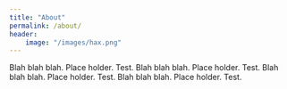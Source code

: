 ```yaml
---
title: "About"
permalink: /about/
header:
    image: "/images/hax.png"
---
```


Blah blah blah. Place holder. Test. Blah blah blah. Place holder. Test. Blah blah blah. Place holder. Test. Blah blah blah. Place holder. Test.